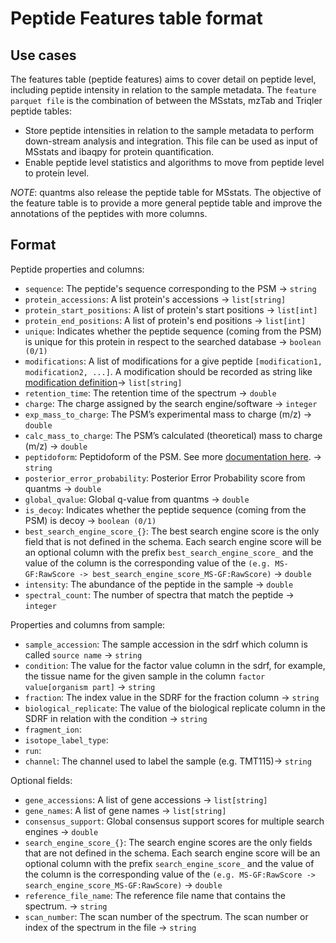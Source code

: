 # Peptide Features table format

## Use cases

The features table (peptide features) aims to cover detail on peptide level, including peptide intensity in relation to the sample metadata. The `feature parquet file` is the combination of between the MSstats, mzTab and Triqler peptide tables:

- Store peptide intensities in relation to the sample metadata to perform down-stream analysis and integration. This file can be used as input of MSstats and ibaqpy for protein quantification. 
- Enable peptide level statistics and algorithms to move from peptide level to protein level.

*NOTE*: quantms also release the peptide table for MSstats. The objective of the feature table is to provide a more general peptide table and improve the annotations of the peptides with more columns. 

## Format

Peptide properties and columns: 

- `sequence`: The peptide's sequence corresponding to the PSM -> `string`
- `protein_accessions`: A list protein's accessions -> `list[string]` 
- `protein_start_positions`: A list of protein's start positions -> `list[int]`
- `protein_end_positions`: A list of protein's end positions -> `list[int]`
- `unique`: Indicates whether the peptide sequence (coming from the PSM) is unique for this protein in respect to the searched database -> `boolean (0/1)`
- `modifications`: A list of modifications for a give peptide `[modification1, modification2, ...]`. A modification should be recorded as string like [modification definition](README.md#modifications)-> `list[string]`
- `retention_time`: The retention time of the spectrum -> `double`
- `charge`: The charge assigned by the search engine/software -> `integer`
- `exp_mass_to_charge`: The PSM’s experimental mass to charge (m/z) -> `double`
- `calc_mass_to_charge`: The PSM’s calculated (theoretical) mass to charge (m/z) -> `double`
- `peptidoform`: Peptidoform of the PSM. See more [documentation here](README.md#peptidoform). -> `string`
- `posterior_error_probability`: Posterior Error Probability score from quantms -> `double`
- `global_qvalue`: Global q-value from quantms -> `double`
- `is_decoy`: Indicates whether the peptide sequence (coming from the PSM) is decoy -> `boolean (0/1)`
- `best_search_engine_score_{}`: The best search engine score is the only field that is not defined in the schema. Each search engine score will be an optional column with the prefix `best_search_engine_score_` and the value of the column is the corresponding value of the `(e.g. MS-GF:RawScore -> best_search_engine_score_MS-GF:RawScore)` -> `double`
- `intensity`: The abundance of the peptide in the sample -> `double`
- `spectral_count`: The number of spectra that match the peptide -> `integer`

Properties and columns from sample: 

- `sample_accession`: The sample accession in the sdrf which column is called `source name` -> `string`
- `condition`: The value for the factor value column in the sdrf, for example, the tissue name for the given sample in the column `factor value[organism part]` -> `string`
- `fraction`: The index value in the SDRF for the fraction column -> `string`
- `biological_replicate`: The value of the biological replicate column in the SDRF in relation with the condition -> `string`
- `fragment_ion`: 
- `isotope_label_type`:
- `run`:
- `channel`: The channel used to label the sample (e.g. TMT115)-> `string`

Optional fields:

- `gene_accessions`: A list of gene accessions -> `list[string]`
- `gene_names`: A list of gene names -> `list[string]`
- `consensus_support`: Global consensus support scores for multiple search engines -> `double`
- `search_engine_score_{}`: The search engine scores are the only fields that are not defined in the schema. Each search engine score will be an optional column with the prefix `search_engine_score_` and the value of the column is the corresponding value of the `(e.g. MS-GF:RawScore -> search_engine_score_MS-GF:RawScore)` -> `double`
- `reference_file_name`: The reference file name that contains the spectrum. -> `string` 
- `scan_number`: The scan number of the spectrum. The scan number or index of the spectrum in the file -> `string` 
